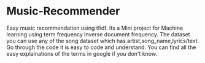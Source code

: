 # Music-Recommender
Easy music recommendation using tfidf.
Its a Mini project for Machine learning using term frequency inverse document frequency.
The dataset you can use any of the song dataset which has artist,song_name,lyrics/text.
Go through the code it is easy to code and understand. You can find all the easy explainations of the terms in google if you don't know.

